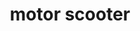 ---
layout: travel&places
title: motor scooter
emoji: motor_scooter
permalink: 🛵.html
image: assets/img/3moji/motor_scooter.png
---